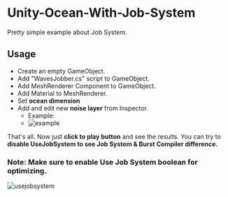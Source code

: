 # Unity-Ocean-With-Job-System
Pretty simple example about Job System.

## Usage
- Create an empty GameObject.
- Add "WavesJobber.cs" script to GameObject.
- Add MeshRenderer Component to GameObject.
- Add Material to MeshRenderer.
- Set **ocean dimension**
- Add and edit new **noise layer** from Inspector. 
  - Example: 
  - ![example](https://user-images.githubusercontent.com/26025564/220772523-0bc32f3c-19f8-4ae9-bba7-ab8365d634c9.png)

That's all.
Now just **click to play button** and see the results. You can try to **disable UseJobSystem to see Job System & Burst Compiler difference.**




### Note: Make sure to enable **Use Job System** boolean for optimizing.

![usejobsystem](https://user-images.githubusercontent.com/26025564/220772755-8a163ccc-5356-4ec4-893a-36ffe8de7e8a.png)
